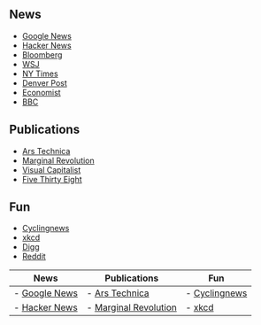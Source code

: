 
## News
- [Google News](https://news.google.com)
- [Hacker News](https://news.ycombinator.com/)
- [Bloomberg](https://www.bloomberg.com/)
- [WSJ](https://www.wsj.com/)
- [NY Times](https://www.nytimes.com/)
- [Denver Post](https://www.denverpost.com/)
- [Economist](https://www.economist.com/)
- [BBC](https://www.bbc.com/)

## Publications
- [Ars Technica](https://arstechnica.com/)
- [Marginal Revolution](https://marginalrevolution.com/)
- [Visual Capitalist](https://www.visualcapitalist.com/)
- [Five Thirty Eight](https://fivethirtyeight.com/)

## Fun
- [Cyclingnews](https://www.cyclingnews.com/)
- [xkcd](https://xkcd.com/)
- [Digg](https://digg.com/)
- [Reddit](https://www.reddit.com/)



| News | Publications | Fun |
| --- | --- | --- |
| - [Google News](https://news.google.com) | - [Ars Technica](https://arstechnica.com/) | - [Cyclingnews](https://www.cyclingnews.com/) |
| - [Hacker News](https://news.ycombinator.com/) | - [Marginal Revolution](https://marginalrevolution.com/) | - [xkcd](https://xkcd.com/) |
